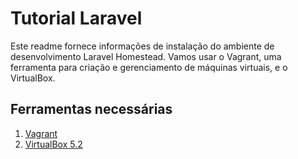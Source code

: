 # Tutorial Laravel
Este readme fornece informações de instalação do ambiente de desenvolvimento Laravel Homestead.
Vamos usar o Vagrant, uma ferramenta para criação e gerenciamento de máquinas virtuais, e o VirtualBox. 

## Ferramentas necessárias
1. [Vagrant](https://www.vagrantup.com/downloads.html)
2. [VirtualBox 5.2](https://www.virtualbox.org/wiki/Downloads)

